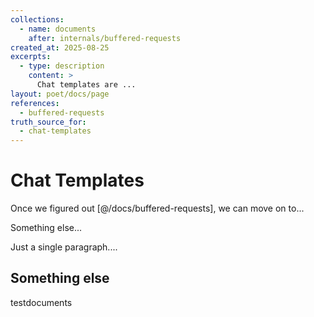 ```yaml
---
collections:
  - name: documents
    after: internals/buffered-requests
created_at: 2025-08-25
excerpts:
  - type: description
    content: >
      Chat templates are ...
layout: poet/docs/page
references: 
  - buffered-requests
truth_source_for: 
  - chat-templates
---
```


# Chat Templates

Once we figured out [@/docs/buffered-requests], we can move on to...

Something else...

Just a single paragraph....

## Something else

testdocuments

